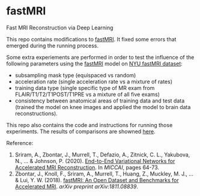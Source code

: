# fastMRI
Fast MRI Reconstruction via Deep Learning

This repo contains modifications to [fastMRI](https://github.com/facebookresearch/fastMRI). It fixed some errors that emerged during the running process.

Some extra experiements are performed in order to test the influence of the following parameters using the [fastMRI](https://github.com/facebookresearch/fastMRI) model on [NYU fastMRI dataset](https://fastmri.med.nyu.edu/): 
- subsampling mask type (equispaced vs random)
- acceleration rate (single acceleration rate vs a mixture of rates)
- training data type (single specific type of MR exam from FLAIR/T1/T2/T1POST/T1PRE vs a mixture of all five exams)
- consistency between anatomical areas of training data and test data (trained the model on knee images and applied the model to brain data reconstructions).

This repo also contains the code and instructions for running those experiments. The results of comparisons are showned [here](presentation.pdf).

Reference: 

1. Sriram, A., Zbontar, J., Murrell, T., Defazio, A., Zitnick, C. L., Yakubova, N., ... & Johnson, P. (2020). [End-to-End Variational Networks for Accelerated MRI Reconstruction](https://link.springer.com/chapter/10.1007/978-3-030-59713-9_7). In *MICCAI*, pages 64-73.
2. Zbontar, J., Knoll, F., Sriram, A., Murrell, T., Huang, Z., Muckley, M. J., ... & Lui, Y. W. (2018). [fastMRI: An Open Dataset and Benchmarks for Accelerated MRI](https://arxiv.org/abs/1811.08839). *arXiv preprint arXiv:1811.08839*.
